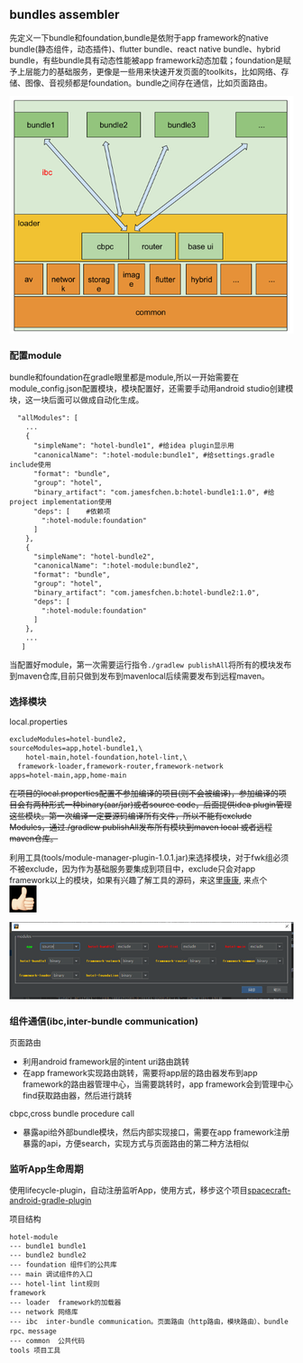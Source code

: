 ## bundles assembler
先定义一下bundle和foundation,bundle是依附于app framework的native bundle(静态组件，动态插件)、flutter bundle、react native bundle、hybrid bundle，有些bundle具有动态性能被app framework动态加载；foundation是赋予上层能力的基础服务，更像是一些用来快速开发页面的toolkits，比如网络、存储、图像、音视频都是foundation。bundle之间存在通信，比如页面路由。

![architecture](./art/architecture.png)

### 配置module
bundle和foundation在gradle眼里都是module,所以一开始需要在module_config.json配置模块，模块配置好，还需要手动用android studio创建模块，这一块后面可以做成自动化生成。
```
  "allModules": [
    ...
    {
      "simpleName": "hotel-bundle1", #给idea plugin显示用
      "canonicalName": ":hotel-module:bundle1", #给settings.gradle include使用
      "format": "bundle",
      "group": "hotel",
      "binary_artifact": "com.jamesfchen.b:hotel-bundle1:1.0", #给project implementation使用
      "deps": [    #依赖项
        ":hotel-module:foundation"
      ]
    },
    {
      "simpleName": "hotel-bundle2",
      "canonicalName": ":hotel-module:bundle2",
      "format": "bundle",
      "group": "hotel",
      "binary_artifact": "com.jamesfchen.b:hotel-bundle2:1.0",
      "deps": [
        ":hotel-module:foundation"
      ]
    },
    ...
   ]
```
当配置好module，第一次需要运行指令`./gradlew publishAll`将所有的模块发布到maven仓库,目前只做到发布到mavenlocal后续需要发布到远程maven。


### 选择模块

local.properties
```
excludeModules=hotel-bundle2,
sourceModules=app,hotel-bundle1,\
    hotel-main,hotel-foundation,hotel-lint,\
  framework-loader,framework-router,framework-network
apps=hotel-main,app,home-main
```
~~在项目的local.properties配置不参加编译的项目(则不会被编译)，参加编译的项目会有两种形式一种binary(aar/jar)或者source code，后面提供idea plugin管理这些模块。第一次编译一定要源码编译所有文件，所以不能有exclude Modules，通过./gradlew publishAll发布所有模块到maven local 或者远程maven仓库。~~

利用工具(tools/module-manager-plugin-1.0.1.jar)来选择模块，对于fwk组必须不被exclude，因为作为基础服务要集成到项目中，exclude只会对app framework以上的模块，如果有兴趣了解工具的源码，来这里[康康](https://github.com/JamesfChen/bundles-assembler/tree/main/module-manager-intellij-plugin), 来点个![img](https://github.com/JamesfChen/bundles-assembler/blob/main/android/img.png)


![picture](https://github.com/JamesfChen/bundles-assembler/blob/main/android/tools/bundles.png)

### 组件通信(ibc,inter-bundle communication)

页面路由
- 利用android framework层的intent uri路由跳转
- 在app framework实现路由跳转，需要将app层的路由器发布到app framework的路由器管理中心，当需要跳转时，app framework会到管理中心find获取路由器，然后进行跳转

cbpc,cross bundle procedure call
- 暴露api给外部bundle模块，然后内部实现接口，需要在app framework注册暴露的api，方便search，实现方式与页面路由的第二种方法相似

### 监听App生命周期
使用lifecycle-plugin，自动注册监听App，使用方式，移步这个项目[spacecraft-android-gradle-plugin](https://github.com/JamesfChen/spacecraft-android-gradle-plugin)

项目结构
```
hotel-module
--- bundle1 bundle1
--- bundle2 bundle2
--- foundation 组件们的公共库
--- main 调试组件的入口
--- hotel-lint lint规则
framework
--- loader  framework的加载器
--- network 网络库
--- ibc  inter-bundle communication。页面路由（http路由，模块路由）、bundle rpc、message
--- common  公共代码
tools 项目工具
```
